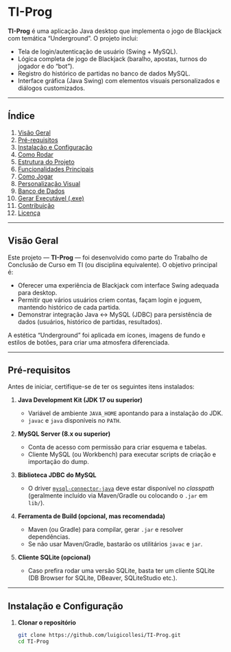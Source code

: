 # TI-Prog

**TI-Prog** é uma aplicação Java desktop que implementa o jogo de Blackjack com temática “Underground”. O projeto inclui:

- Tela de login/autenticação de usuário (Swing + MySQL).  
- Lógica completa de jogo de Blackjack (baralho, apostas, turnos do jogador e do “bot”).  
- Registro do histórico de partidas no banco de dados MySQL.  
- Interface gráfica (Java Swing) com elementos visuais personalizados e diálogos customizados.  

---

## Índice

1. [Visão Geral](#visão-geral)  
2. [Pré-requisitos](#pré-requisitos)  
3. [Instalação e Configuração](#instalação-e-configuração)  
4. [Como Rodar](#como-rodar)  
5. [Estrutura do Projeto](#estrutura-do-projeto)  
6. [Funcionalidades Principais](#funcionalidades-principais)  
7. [Como Jogar](#como-jogar)  
8. [Personalização Visual](#personalização-visual)  
9. [Banco de Dados](#banco-de-dados)  
10. [Gerar Executável (.exe)](#gerar-executável-exe)  
11. [Contribuição](#contribuição)  
12. [Licença](#licença)  

---

## Visão Geral

Este projeto — **TI-Prog** — foi desenvolvido como parte do Trabalho de Conclusão de Curso em TI (ou disciplina equivalente). O objetivo principal é:

- Oferecer uma experiência de Blackjack com interface Swing adequada para desktop.  
- Permitir que vários usuários criem contas, façam login e joguem, mantendo histórico de cada partida.  
- Demonstrar integração Java ↔ MySQL (JDBC) para persistência de dados (usuários, histórico de partidas, resultados).  

A estética “Underground” foi aplicada em ícones, imagens de fundo e estilos de botões, para criar uma atmosfera diferenciada.

---

## Pré-requisitos

Antes de iniciar, certifique-se de ter os seguintes itens instalados:

1. **Java Development Kit (JDK 17 ou superior)**  
   - Variável de ambiente `JAVA_HOME` apontando para a instalação do JDK.  
   - `javac` e `java` disponíveis no `PATH`.

2. **MySQL Server (8.x ou superior)**  
   - Conta de acesso com permissão para criar esquema e tabelas.  
   - Cliente MySQL (ou Workbench) para executar scripts de criação e importação do dump.

3. **Biblioteca JDBC do MySQL**  
   - O driver [`mysql-connector-java`](https://dev.mysql.com/downloads/connector/j/) deve estar disponível no _classpath_ (geralmente incluído via Maven/Gradle ou colocando o `.jar` em `lib/`).

4. **Ferramenta de Build (opcional, mas recomendada)**  
   - Maven (ou Gradle) para compilar, gerar `.jar` e resolver dependências.  
   - Se não usar Maven/Gradle, bastarão os utilitários `javac` e `jar`.

5. **Cliente SQLite (opcional)**  
   - Caso prefira rodar uma versão SQLite, basta ter um cliente SQLite (DB Browser for SQLite, DBeaver, SQLiteStudio etc.).

---

## Instalação e Configuração

1. **Clonar o repositório**  
   ```bash
   git clone https://github.com/luigicollesi/TI-Prog.git
   cd TI-Prog
